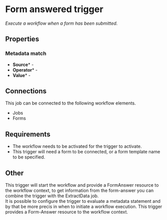 # Form answered trigger #

_Execute a workflow when a form has been submitted._

## Properties

### Metadata match

* **Source*** - 
* **Operator*** - 
* **Value*** - 

## Connections

This job can be connected to the following workflow elements.

* Jobs
* Forms

## Requirements

* The workflow needs to be activated for the trigger to activate.
* This trigger will need a form to be connected, or a form template name to be specified.   

## Other
This trigger will start the workflow and provide a FormAnswer resource to the workflow context, to get information from the form-answer you can combine the trigger with the ExtractData job.  
It is possible to configure the trigger to evaluate a metadata statement and by that be more precis in when to initiate a workflow execution.
This trigger provides a Form-Answer resource to the workflow context.
